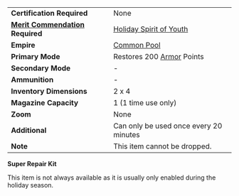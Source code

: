 |                                                                     |                                                                 |
| ------------------------------------------------------------------- | --------------------------------------------------------------- |
| **Certification Required**                                          | None                                                            |
| **[Merit Commendation](../merits/Merit_Commendations.md) Required** | [Holiday Spirit of Youth](../merits/Holiday_Spirit_of_Youth.md) |
| **Empire**                                                          | [Common Pool](../terminology/Common_Pool.md)                    |
| **Primary Mode**                                                    | Restores 200 [Armor](../armor/Armor_Index.md) Points            |
| **Secondary Mode**                                                  | \-                                                              |
| **Ammunition**                                                      | \-                                                              |
| **Inventory Dimensions**                                            | 2 x 4                                                           |
| **Magazine Capacity**                                               | 1 (1 time use only)                                             |
| **Zoom**                                                            | None                                                            |
| **Additional**                                                      | Can only be used once every 20 minutes                          |
| **Note**                                                            | This item cannot be dropped.                                    |

**Super Repair Kit**

This item is not always available as it is usually only enabled during the
holiday season.
